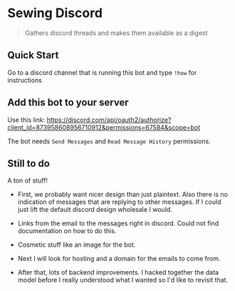 # Sewing Discord
> Gathers discord threads and makes them available as a digest


## Quick Start

Go to a discord channel that is running this bot and type `!how` for instructions


## Add this bot to your server

Use this link:
https://discord.com/api/oauth2/authorize?client_id=873958608956710912&permissions=67584&scope=bot

The bot needs `Send Messages` and `Read Message History` permissions.  

## Still to do

A ton of stuff!  

- First, we probably want nicer design than just plaintext.  Also there is no indication of messages that are replying to other messages.  If I could just lift the default discord design wholesale I would.

- Links from the email to the messages right in discord.  Could not find documentation on how to do this.

- Cosmetic stuff like an image for the bot.

- Next I will look for hosting and a domain for the emails to come from.  

- After that, lots of backend improvements.  I hacked together the data model before I really understood what I wanted so I'd like to revisit that.

